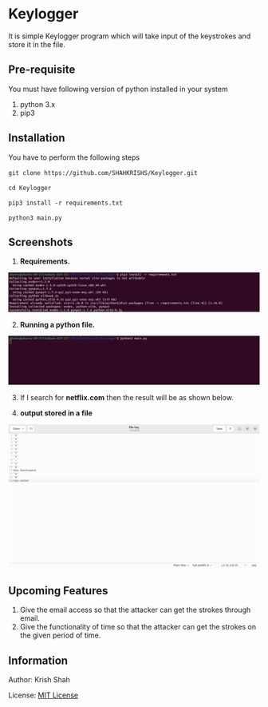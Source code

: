 # Keylogger
It is simple Keylogger program which will take input of the keystrokes and store it in the file.

Pre-requisite
------------------
You must have following version of python installed in your system
1. python 3.x
2. pip3

Installation
------------------
You have to perform the following steps
```
git clone https://github.com/SHAHKRISHS/Keylogger.git
```

```
cd Keylogger 
```

```
pip3 install -r requirements.txt 
```

```
python3 main.py
```


Screenshots
------------------

1. **Requirements.**

![This is a requirement image](https://github.com/SHAHKRISHS/Keylogger/blob/main/Screenshots/Requirements.png)

2. **Running a python file.**

![This is a python file image](https://github.com/SHAHKRISHS/Keylogger/blob/main/Screenshots/Python%20main%20File%20running.png)

3. If I search for **netflix.com** then the result will be as shown below.

4. **output stored in a file**

![This is a output file image](https://github.com/SHAHKRISHS/Keylogger/blob/main/Screenshots/Output%20of%20the%20file.png)

Upcoming Features
------------------

1. Give the email access so that the attacker can get the strokes through email.
2. Give the functionality of time so that the attacker can get the strokes on the given period of time.

Information
------------------

Author: Krish Shah

License: [MIT License](https://opensource.org/licenses/MIT)
